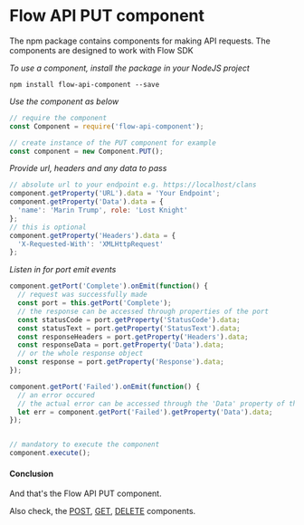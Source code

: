# Flow API PUT component
The npm package contains components for making API requests. The components are designed to work with Flow SDK

*To use a component, install the package in your NodeJS project*

```
npm install flow-api-component --save
```

*Use the component as below*

```javascript
// require the component
const Component = require('flow-api-component');

// create instance of the PUT component for example
const component = new Component.PUT();
```

*Provide url, headers and any data to pass*

```javascript
// absolute url to your endpoint e.g. https://localhost/clans
component.getProperty('URL').data = 'Your Endpoint';
component.getProperty('Data').data = {
  'name': 'Marin Trump', role: 'Lost Knight'
};
// this is optional
component.getProperty('Headers').data = {
  'X-Requested-With': 'XMLHttpRequest'
};
```

*Listen in for port emit events*
```javascript
component.getPort('Complete').onEmit(function() {
  // request was successfully made
  const port = this.getPort('Complete');
  // the response can be accessed through properties of the port
  const statusCode = port.getProperty('StatusCode').data;
  const statusText = port.getProperty('StatusText').data;
  const responseHeaders = port.getProperty('Headers').data;
  const responseData = port.getProperty('Data').data;
  // or the whole response object
  const response = port.getProperty('Response').data;
});

component.getPort('Failed').onEmit(function() {
  // an error occured
  // the actual error can be accessed through the 'Data' property of the port
  let err = component.getPort('Failed').getProperty('Data').data;
});


// mandatory to execute the component
component.execute();
```

#### Conclusion

And that's the Flow API PUT component.

Also check, the [POST](./post.md), [GET](./get.md), [DELETE](./delete.md)  components.
